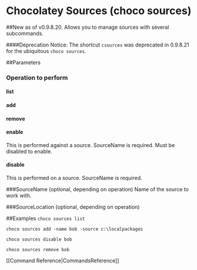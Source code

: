 # Chocolatey Sources (choco sources)
##New as of v0.9.8.20.
Allows you to manage sources with several subcommands.

####Deprecation Notice: The shortcut `csources` was deprecated in 0.9.8.21 for the ubiquitous `choco sources`.

##Parameters
### Operation to perform

#### list
#### add
#### remove
#### enable
This is performed against a source. SourceName is required. Must be disabled to enable.
#### disable
This is performed on a source. SourceName is required.

###SourceName (optional, depending on operation)
Name of the source to work with.

###SourceLocation (optional, depending on operation)


##Examples
`choco sources list`

`choco sources add -name bob -source c:\localpackages`

`choco sources disable bob`

`choco sources remove bob`

[[Command Reference|CommandsReference]]
